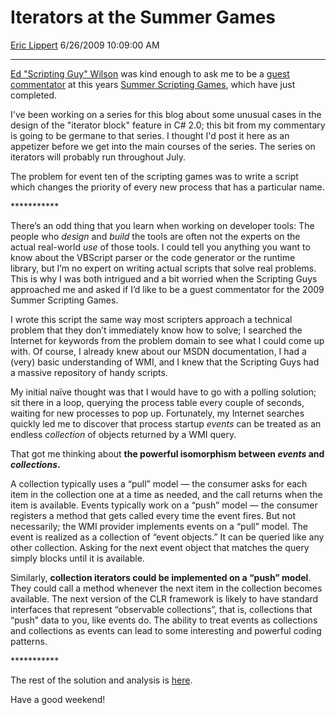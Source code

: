 <div id="page">

# Iterators at the Summer Games

[Eric Lippert](https://social.msdn.microsoft.com/profile/Eric%20Lippert) 6/26/2009 10:09:00 AM

-----

<div id="content">

<div class="mine">

[Ed "Scripting Guy" Wilson](http://blogs.technet.com/heyscriptingguy/) was kind enough to ask me to be a [guest commentator](http://blogs.technet.com/heyscriptingguy/archive/2009/06/25/hey-scripting-guy-event-10-solutions-from-expert-commentators-beginner-and-advanced-the-1-500-meter-race.aspx) at this years [Summer Scripting Games](http://blogs.technet.com/heyscriptingguy/archive/tags/2009+Summer+Scripting+Games/default.aspx), which have just completed.

I've been working on a series for this blog about some unusual cases in the design of the "iterator block" feature in C\# 2.0; this bit from my commentary is going to be germane to that series. I thought I'd post it here as an appetizer before we get into the main courses of the series. The series on iterators will probably run throughout July.

The problem for event ten of the scripting games was to write a script which changes the priority of every new process that has a particular name.

\*\*\*\*\*\*\*\*\*\*\*

There’s an odd thing that you learn when working on developer tools: The people who *design* and *build* the tools are often not the experts on the actual real-world *use* of those tools. I could tell you anything you want to know about the VBScript parser or the code generator or the runtime library, but I’m no expert on writing actual scripts that solve real problems. This is why I was both intrigued and a bit worried when the Scripting Guys approached me and asked if I’d like to be a guest commentator for the 2009 Summer Scripting Games.

I wrote this script the same way most scripters approach a technical problem that they don’t immediately know how to solve; I searched the Internet for keywords from the problem domain to see what I could come up with. Of course, I already knew about our MSDN documentation, I had a (very) basic understanding of WMI, and I knew that the Scripting Guys had a massive repository of handy scripts.

My initial naïve thought was that I would have to go with a polling solution; sit there in a loop, querying the process table every couple of seconds, waiting for new processes to pop up. Fortunately, my Internet searches quickly led me to discover that process startup *events* can be treated as an endless *collection* of objects returned by a WMI query.

That got me thinking about **the powerful isomorphism between *events* and *collections*.**

A collection typically uses a “pull” model — the consumer asks for each item in the collection one at a time as needed, and the call returns when the item is available. Events typically work on a “push” model — the consumer registers a method that gets called every time the event fires. But not necessarily; the WMI provider implements events on a “pull” model. The event is realized as a collection of “event objects.” It can be queried like any other collection. Asking for the next event object that matches the query simply blocks until it is available.

Similarly, **collection iterators could be implemented on a “push” model**. They could call a method whenever the next item in the collection becomes available. The next version of the CLR framework is likely to have standard interfaces that represent “observable collections”, that is, collections that “push” data to you, like events do. The ability to treat events as collections and collections as events can lead to some interesting and powerful coding patterns.

\*\*\*\*\*\*\*\*\*\*\*

The rest of the solution and analysis is [here](http://blogs.technet.com/heyscriptingguy/archive/2009/06/25/hey-scripting-guy-event-10-solutions-from-expert-commentators-beginner-and-advanced-the-1-500-meter-race.aspx).

Have a good weekend\!

</div>

</div>

</div>

